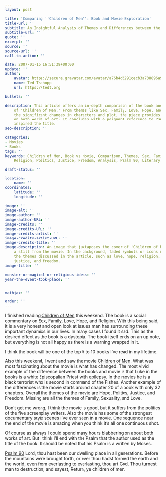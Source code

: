 ```yaml
---
layout: post

title: 'Comparing ''Children of Men'': Book and Movie Exploration'
title-url: ''
subtitle: An Insightful Analysis of Themes and Differences between the Novel and Film
subtitle-url: ''
quote: ''
excerpt: ''
source: ''
source-url: ''
call-to-action: ''

date: 2007-01-15 16:51:39+00:00
update: ''
author:
    avatar: https://secure.gravatar.com/avatar/a76b4d6291cecb3a738896a971bfb903?s=512&d=mp&r=g
    name: Ted Tschopp
    url: https://tedt.org

bullets: ''

description: This article offers an in-depth comparison of the book and movie adaptation
    of 'Children of Men.' From themes like Sex, Family, Love, Hope, and Religion to
    the significant changes in characters and plot, the piece provides an honest reflection
    on both works of art. It concludes with a poignant reference to Psalm 90, which
    inspired the title.
seo-description: ''

categories:
- Movies
- Books
tags: ''
keywords: Children of Men, Book vs Movie, Comparison, Themes, Sex, Family, Love, Hope,
    Religion, Politics, Justice, Freedom, Analysis, Psalm 90, Literary Analysis

draft-status: ''

location:
    name: ''
coordinates:
    latitude: ''
    longitude: ''

image: ''
image-alt: ''
image-author: ''
image-author-URL: ''
image-credits: ''
image-credits-URL: ''
image-credits-artist: ''
image-credits-artist-URL: ''
image-credits-title: ''
image-description: An image that juxtaposes the cover of 'Children of Men' book with
    a still from the movie. In the background, faded symbols or icons may represent
    the themes discussed in the article, such as love, hope, religion, family, politics,
    justice, and freedom.
image-title: ''

monster-or-magical-or-religious-ideas: ''
year-the-event-took-place: ''


mathjax: ''

order: ''
---
```

I finished reading [Children of Men](http://www.amazon.com/exec/obidos/ASIN/0307279901/wwwtschoppnet-20) this weekend. The book is a social commentary on Sex, Family, Love, Hope, and Religion. With this being said, it is a very honest and open look at issues man has surrounding these important dynamics in our lives. In many cases I found it sad. This as the desired effect as the book is a dystopia. The book itself ends on an up note, but everything is not all happy as there is a warning wrapped in it.

I think the book will be one of the top 5 to 10 books I&rsquo;ve read in my lifetime.

Also this weekend, I went and saw the movie [Children of Men](http://www.childrenofmen.net/). What was most fascinating about the movie is what has changed. The most vivid example of the difference between the books and movie is that Luke in the books is a white Episcopalian Priest with epilepsy. In the movies he is a black terrorist who is second in command of the Fishes. Another example of the differences is the movie starts around chapter 20 of a book with only 32 chapters. Overall the themes of the movie are Hope, Politics, Justice, and Freedom. Missing are all the themes of Family, Sexuality, and Love.

Don&rsquo;t get me wrong, I think the movie is good, but it suffers from the politics of the five screenplay writers. Also the movie has some of the strongest documentary style scenes I&rsquo;ve ever seen in a movie. One sequence near the end of the movie is amazing when you think it&rsquo;s all one continuous shot.

Of course as always I could spend many hours blabbering on about both works of art. But I think I&rsquo;ll end with the Psalm that the author used as the title of the book. It should be noted that his Psalm is a written by Moses.

[Psalm 90](http://www.biblegateway.com/passage/?search=PS%2090;&version=9;)
Lord, thou hast been our dwelling place in all generations. Before the mountains were brought forth, or ever thou hadst formed the earth and the world, even from everlasting to everlasting, thou art God. Thou turnest man to destruction; and sayest, Return, ye children of men.
